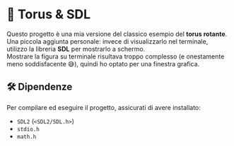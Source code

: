 # 🎥 Torus & SDL

Questo progetto è una mia versione del classico esempio del **torus rotante**.  
Una piccola aggiunta personale: invece di visualizzarlo nel terminale, utilizzo la libreria **SDL** per mostrarlo a schermo.  
Mostrare la figura su terminale risultava troppo complesso (e onestamente meno soddisfacente 😅), quindi ho optato per una finestra grafica.

## 🛠️ Dipendenze

Per compilare ed eseguire il progetto, assicurati di avere installato:

- `SDL2` (`<SDL2/SDL.h>`)
- `stdio.h`
- `math.h`